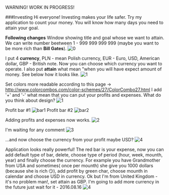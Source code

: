 WARNING! WORK IN PROGRESS!

###Investing
Hi everyone!
Investing makes your life safer.
Try my application to count your money.
You will know how many days you need to attain your goal.

**Following changes**
Window showing title and goal whose we want to attain.
We can write number beetween 1 - 999 999 999 999 (maybe you want to be more rich than **Bill Gates**).
![0](https://cloud.githubusercontent.com/assets/19840443/17263132/9d2b9782-55df-11e6-8195-f607bac23859.png)

I put 4 **currency**, PLN - mean Polish currency, EUR - Euro, USD, American dollar, GBP - British note.
Now you can choose which currency you want to operate. I also put **attain** what mean "when you will have expect amount of money. See below how it looks like.
![1](https://cloud.githubusercontent.com/assets/19840443/17269666/0c03d2b8-564f-11e6-923f-4e0bf654ebb6.png)

Set colors more readable according to this page -> http://www.colorcombos.com/color-schemes/27/ColorCombo27.html
I add '+' and '-' what mean that you can put your profits and expenses. What do you think about design?
![1](https://cloud.githubusercontent.com/assets/19840443/17648898/ce782cfe-6225-11e6-9079-a41fbed42c66.png)

Profit bar #1
![bar1](https://cloud.githubusercontent.com/assets/19840443/17649118/4199482a-622c-11e6-87fc-012209a09c53.png)
Profit bar #2
![bar2](https://cloud.githubusercontent.com/assets/19840443/17649255/3c67d020-6230-11e6-9652-0876bfa62e5f.png)

Adding profits and expenses now works.
![2](https://cloud.githubusercontent.com/assets/19840443/17663662/7369b7dc-62ee-11e6-80db-db26cb878790.png)

I'm waiting for any comment
![3](https://cloud.githubusercontent.com/assets/19840443/17673189/508d4242-6320-11e6-840b-fd089e699c70.png)

...and now choose the currency from your profit maybe USD?
![4](https://cloud.githubusercontent.com/assets/19840443/17674607/94534034-6326-11e6-96ef-6b35b5dfb86b.png)

Application looks really powerful! The red bar is your expense, now you can add default type of bar, delete, choose type of period (hour, week, mounth, year) and finally choose the currency. For example you have Grandmother from USA and sometimes( once per mounth) she give you 1000 dollars (because she is rich :smirk:), add profit by green char, choose mounth in calendar and choose USD in currency. Ok but I'm from United Kingdom - it's no problem man!, set attain as GBP. I'm going to add more currency in the future just wait for it - 2016.08.16 ![4](https://cloud.githubusercontent.com/assets/19840443/17689292/dba11d3e-6386-11e6-803b-f67caa8e83ce.png)
